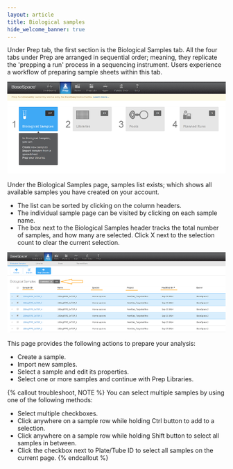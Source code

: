 ```yaml
---
layout: article
title: Biological samples
hide_welcome_banner: true
---
```


Under Prep tab, the first section is the Biological Samples tab. All the four tabs under Prep are arranged in sequential order; meaning, they replicate the 'prepping a run' process in a sequencing instrument. Users experience a workflow of preparing sample sheets within this tab.

![Biological samples](/images/articles/biological-samples-tab_767x321.png)  

Under the Biological Samples page, samples list exists; which shows all available samples you have created on your account. 

- The list can be sorted by clicking on the column headers.
- The individual sample page can be visited by clicking on each sample name.
- The box next to the Biological Samples header tracks the total number of samples, and how many are selected. Click X next to the selection count to clear the current selection. 

![Biological samples](/images/articles/biological-samples-list_767x280.png)  

This page provides the following actions to prepare your analysis:

- Create a sample.
- Import new samples.
- Select a sample and edit its properties.
- Select one or more samples and continue with Prep Libraries.

{% callout troubleshoot, NOTE %}
You can select multiple samples by using one of the following methods:

- Select multiple checkboxes.
- Click anywhere on a sample row while holding Ctrl button to add to a selection.
- Click anywhere on a sample row while holding Shift button to select all samples in between.
- Click the checkbox next to Plate/Tube ID to select all samples on the current page.
{% endcallout %}